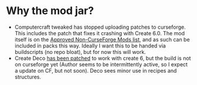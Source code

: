 # Why the mod jar?
- Computercraft tweaked has stopped uploading patches to curseforge. This includes the patch that fixes it crashing with Create 6.0. The mod itself is on the [Approved Non-CurseForge Mods list](https://support.curseforge.com/en/support/solutions/articles/9000197913-non-curseforge-mods), and as such can be included in packs this way. Ideally I want this to be handed via buildscripts (no repo bloat), but for now this will work.
- Create Deco [has been patched](https://github.com/talrey/CreateDeco/pull/192) to work with create 6, but the build is not on curseforge yet (Author seems to be intermittently active, so I expect a update on CF, but not soon). Deco sees minor use in recipes and structures.
